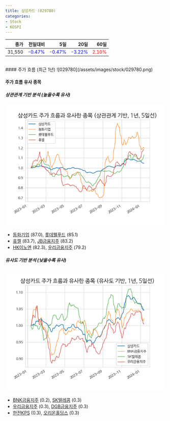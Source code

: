 ```yaml
---
title: 삼성카드 (029780)
categories:
- Stock
- KOSPI
---
```


|종가|전일대비|5일|20일|60일|
|---:|-------:|--:|---:|---:|
|31,550|<span style="color: blue">-0.47%</span>|<span style="color: blue">-0.47%</span>|<span style="color: blue">-3.22%</span>|<span style="color: red">2.10%</span>|

<!-- more -->
<br>
#### 주가 흐름 (최근 1년)
![029780](/assets/images/stock/029780.png)


#### 주가 흐름 유사 종목


##### 상관관계 기반 분석 (높을수록 유사)
![029780](/assets/images/stock/029780_corr.png)
- [동화기업](/025900/) (87.0), [롯데웰푸드](/280360/) (85.1)
- [휴젤](/145020/) (83.7), [JB금융지주](/175330/) (83.2)
- [HK이노엔](/195940/) (82.3), [우리금융지주](/316140/) (79.2)


##### 유사도 기반 분석 (낮을수록 유사)	
![029780](/assets/images/stock/029780_sim.png)
- [BNK금융지주](/138930/) (0.2), [SK텔레콤](/017670/) (0.3)
- [우리금융지주](/316140/) (0.3), [DGB금융지주](/139130/) (0.3)
- [한전KPS](/051600/) (0.3), [오리온홀딩스](/001800/) (0.3)